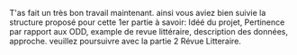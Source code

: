 T'as fait un très bon travail maintenant. ainsi vous aviez bien suivie la structure proposé pour cette 1er partie à savoir:
Idéé du projet, Pertinence par rapport aux ODD, example de revue littéraire, description des données, approche.
veuillez poursuivre avec la partie 2 Révue Litteraire.
